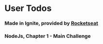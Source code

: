 # User Todos

### Made in Ignite, provided by [Rocketseat](https://www.rocketseat.com.br/)

### NodeJs, Chapter 1 - Main Challenge
